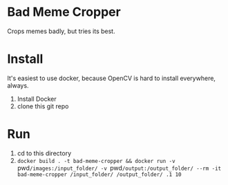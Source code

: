 # Bad Meme Cropper
Crops memes badly, but tries its best.

# Install
It's easiest to use docker, because OpenCV is hard to install everywhere, always.
1. Install Docker
2. clone this git repo

# Run
1. cd to this directory
1. `docker build . -t bad-meme-cropper && docker run -v `pwd`/images:/input_folder/ -v `pwd`/output:/output_folder/ --rm -it bad-meme-cropper /input_folder/ /output_folder/ .1 10`
